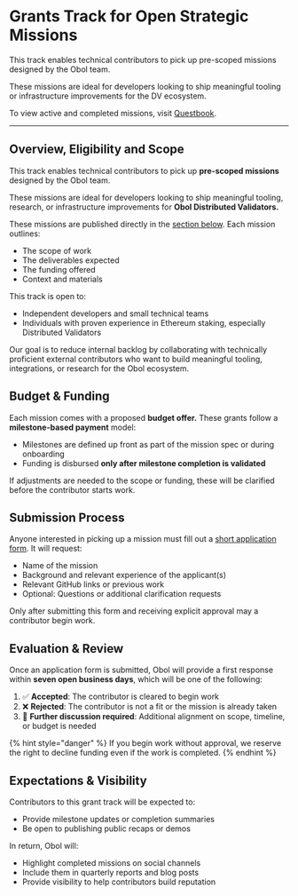 # Grants Track for Open Strategic Missions

This track enables technical contributors to pick up pre-scoped missions designed by the Obol team.

These missions are ideal for developers looking to ship meaningful tooling or infrastructure improvements for the DV ecosystem.

To view active and completed missions, visit [Questbook](https://questbook.app/dashboard/?grantId=68d79449306fa3a0a64b88e9\&chainId=10).

***

## Overview, Eligibility and Scope <a href="#overview-eligibility-and-scope" id="overview-eligibility-and-scope"></a>

This track enables technical contributors to pick up **pre-scoped missions** designed by the Obol team.

These missions are ideal for developers looking to ship meaningful tooling, research, or infrastructure improvements for **Obol Distributed Validators.**

These missions are published directly in the [section below](strategic-open-missions.md). Each mission outlines:

* The scope of work
* The deliverables expected
* The funding offered
* Context and materials

This track is open to:

* Independent developers and small technical teams
* Individuals with proven experience in Ethereum staking, especially Distributed Validators

Our goal is to reduce internal backlog by collaborating with technically proficient external contributors who want to build meaningful tooling, integrations, or research for the Obol ecosystem.

## Budget & Funding <a href="#budget-and-funding" id="budget-and-funding"></a>

Each mission comes with a proposed **budget offer.** These grants follow a **milestone-based payment** model:

* Milestones are defined up front as part of the mission spec or during onboarding
* Funding is disbursed **only after milestone completion is validated**

If adjustments are needed to the scope or funding, these will be clarified before the contributor starts work.

## Submission Process <a href="#submission-process" id="submission-process"></a>

Anyone interested in picking up a mission must fill out a [short application form](https://forms.gle/SgUx4n7hAZ28JpY47). It will request:

* Name of the mission
* Background and relevant experience of the applicant(s)
* Relevant GitHub links or previous work
* Optional: Questions or additional clarification requests

Only after submitting this form and receiving explicit approval may a contributor begin work.

## Evaluation & Review <a href="#evaluation-and-review" id="evaluation-and-review"></a>

Once an application form is submitted, Obol will provide a first response within **seven open business days**, which will be one of the following:

1. ✅ **Accepted**: The contributor is cleared to begin work
2. ❌ **Rejected**: The contributor is not a fit or the mission is already taken
3. 💬 **Further discussion required**: Additional alignment on scope, timeline, or budget is needed

{% hint style="danger" %}
If you begin work without approval, we reserve the right to decline funding even if the work is completed.
{% endhint %}

## Expectations & Visibility <a href="#expectations-and-visibility" id="expectations-and-visibility"></a>

Contributors to this grant track will be expected to:

* Provide milestone updates or completion summaries
* Be open to publishing public recaps or demos

In return, Obol will:

* Highlight completed missions on social channels
* Include them in quarterly reports and blog posts
* Provide visibility to help contributors build reputation
